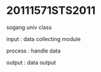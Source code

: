 # 20111571STS2011
sogang univ class


input : data collecting module

process : handle data

output : data output

